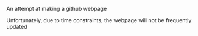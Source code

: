 An attempt at making a github webpage

Unfortunately, due to time constraints, the webpage will not be frequently updated
